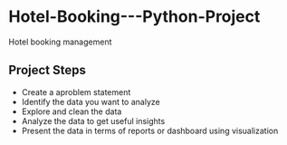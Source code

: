# Hotel-Booking---Python-Project
Hotel booking management

## Project Steps ##
* Create a aproblem statement
* Identify the data you want to analyze
* Explore and clean the data
* Analyze the data to get useful insights
* Present the data in terms of reports or dashboard using visualization
